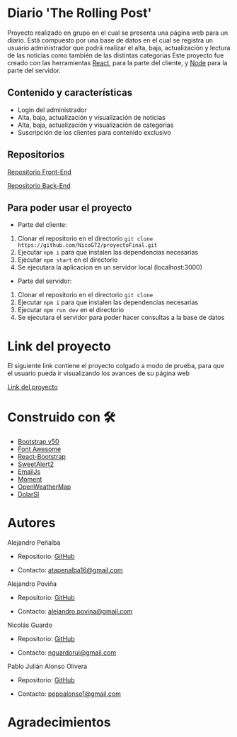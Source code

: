 # Diario 'The Rolling Post'

Proyecto realizado en grupo en el cual se presenta una página web para un diario.
Está compuesto por una base de datos en el cual se registra un usuario administrador que podrá realizar el alta, baja, actualización y lectura de las noticias como también de las distintas categorias
Este proyecto fue creado con las herramientas [React](https://es.reactjs.org/), para la parte del cliente, y [Node](https://nodejs.org/es/) para la parte del servidor.

## Contenido y características
- Login del administrador
- Alta, baja, actualización y visualización de noticias
- Alta, baja, actualización y visualización de categorias
- Suscripción de los clientes para contenido exclusivo

## Repositorios

[Repositorio Front-End](https://github.com/NicoG72/proyectoFinal.git)

[Repositorio Back-End](https://github.com/canto1380/back-TheRollingPost)

## Para poder usar el proyecto
- Parte del cliente:
1. Clonar el repositorio en el directorio `git clone https://github.com/NicoG72/proyectoFinal.git`
2. Ejecutar `npm i` para que instalen las dependencias necesarias
3. Ejecutar `npm start` en el directorio
4. Se ejecutara la aplicacion en un servidor local (localhost:3000)

- Parte del servidor:
1. Clonar el repositorio en el directorio `git clone `
2. Ejecutar `npm i` para que instalen las dependencias necesarias
3. Ejecutar `npm run dev` en el directorio
4. Se ejecutara el servidor para poder hacer consultas a la base de datos

# Link del proyecto
El siguiente link contiene el proyecto colgado a modo de prueba, para que el usuario pueda ir visualizando los avances de su página web

[Link del proyecto]()

# Construido con 🛠
- [Bootstrap v50](https://getbootstrap.com/docs/5.0/getting-started/introduction/)
- [Font Awesome](https://fontawesome.com/)
- [React-Bootstrap](https://react-bootstrap.netlify.app/)
- [SweetAlert2](https://sweetalert2.github.io/)
- [EmailJs](https://www.emailjs.com/)
- [Moment](https://momentjs.com/)
- [OpenWeatherMap](http://api.openweathermap.org)
- [DolarSI](https://www.dolarsi.com/api)

# Autores
Alejandro Peñalba

- Repositorio: [GitHub](https://github.com/canto1380)

- Contacto: atapenalba16@gmail.com

Alejandro Poviña
- Repositorio: [GitHub](https://github.com/alejandro-povina)

- Contacto: alejandro.povina@gmail.com

Nicolás Guardo
- Repositorio: [GitHub](https://github.com/NicoG72/)

- Contacto: nguardorui@gmail.com

Pablo Julián Alonso Olivera
- Repositorio: [GitHub](https://github.com/PaulJaver)

- Contacto: pepoalonso1@gmail.com

# Agradecimientos
